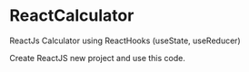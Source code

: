 # ReactCalculator
ReactJs Calculator using ReactHooks (useState, useReducer)

Create ReactJS new project and use this code.

